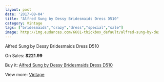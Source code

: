 ```yaml
---
layout: post
date: '2017-08-04'
title: "Alfred Sung by Dessy Bridesmaids Dress D510"
category: Vintage
tags: ["bridesmaids","crazy","dress","special","sale"]
image: http://img.eudances.com/6601-thickbox_default/alfred-sung-by-dessy-bridesmaids-dress-d510.jpg
---
```

Alfred Sung by Dessy Bridesmaids Dress D510

On Sales: **$221.99**
<a href="https://www.eudances.com/en/vintage/2423-alfred-sung-by-dessy-bridesmaids-dress-d510.html"><amp-img layout="responsive" width="600" height="600" src="//img.eudances.com/6601-thickbox_default/alfred-sung-by-dessy-bridesmaids-dress-d510.jpg" alt="Alfred Sung by Dessy Bridesmaids Dress D510 0" /></a>
<a href="https://www.eudances.com/en/vintage/2423-alfred-sung-by-dessy-bridesmaids-dress-d510.html"><amp-img layout="responsive" width="600" height="600" src="//img.eudances.com/6602-thickbox_default/alfred-sung-by-dessy-bridesmaids-dress-d510.jpg" alt="Alfred Sung by Dessy Bridesmaids Dress D510 1" /></a>

Buy it: [Alfred Sung by Dessy Bridesmaids Dress D510](https://www.eudances.com/en/vintage/2423-alfred-sung-by-dessy-bridesmaids-dress-d510.html "Alfred Sung by Dessy Bridesmaids Dress D510")

View more: [Vintage](https://www.eudances.com/en/29-vintage "Vintage")